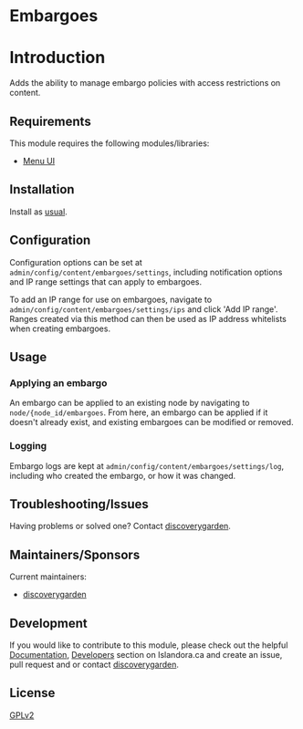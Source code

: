# Embargoes

# Introduction

Adds the ability to manage embargo policies with access restrictions on content.

## Requirements

This module requires the following modules/libraries:

* [Menu UI](https://www.drupal.org/docs/core-modules-and-themes/core-modules/menu-ui-module)

## Installation

Install as
[usual](https://www.drupal.org/docs/8/extending-drupal-8/installing-drupal-8-modules).

## Configuration

Configuration options can be set at `admin/config/content/embargoes/settings`,
including notification options and IP range settings that can apply to
embargoes.

To add an IP range for use on embargoes, navigate to
`admin/config/content/embargoes/settings/ips` and click 'Add IP range'. Ranges
created via this method can then be used as IP address whitelists when creating
embargoes.

## Usage

### Applying an embargo

An embargo can be applied to an existing node by navigating to
`node/{node_id/embargoes`. From here, an embargo can be applied if it doesn't
already exist, and existing embargoes can be modified or removed.

### Logging

Embargo logs are kept at `admin/config/content/embargoes/settings/log`,
including who created the embargo, or how it was changed.

## Troubleshooting/Issues

Having problems or solved one? Contact
[discoverygarden](http://support.discoverygarden.ca).

## Maintainers/Sponsors

Current maintainers:

* [discoverygarden](http://www.discoverygarden.ca)

## Development

If you would like to contribute to this module, please check out the helpful
[Documentation](https://github.com/Islandora/islandora/wiki#wiki-documentation-for-developers),
[Developers](http://islandora.ca/developers) section on Islandora.ca and create
an issue, pull request and or contact
[discoverygarden](http://support.discoverygarden.ca).

## License
[GPLv2](http://www.gnu.org/licenses/gpl-2.0.txt)
